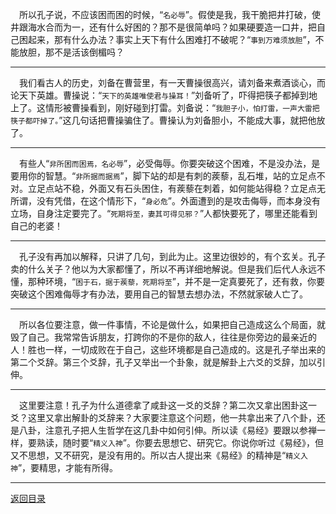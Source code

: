 &emsp;所以孔子说，不应该困而困的时候，“``名必辱``”。假使是我，我干脆把井打破，使井跟海水合而为一，还有什么好困的？那不是很简单吗？如果硬要造一口井，把自己困起来，那有什么办法？事实上天下有什么困难打不破呢？“``事到万难须放胆``”，不能放胆，那不是活该倒楣吗？
___
&emsp;我们看古人的历史，刘备在曹营里，有一天曹操很高兴，请刘备来煮酒谈心，而论天下英雄。曹操说：“``天下的英雄唯使君与操耳！``”刘备听了，吓得把筷子都掉到地上了。这情形被曹操看到，刚好碰到打雷。刘备说：“``我胆子小，怕打雷，一声大雷把筷子都吓掉了。``”这几句话把曹操骗住了。曹操认为刘备胆小，不能成大事，就把他放了。
___
&emsp;有些人“``非所困而困焉，名必辱``”，必受侮辱。你要突破这个困难，不是没办法，是要用你的智慧。“``非所据而据焉``”，脚下站的却是有刺的蒺藜，乱石堆，站的立足点不对。立足点站不稳，外面又有石头困住，有蒺藜在刺着，如何能站得稳？立足点无所谓，没有凭借，在这个情形下，“``身必危``”。外面遭到的是攻击侮辱，而本身没有立场，自身注定要完了。“``死期将至，妻其可得见邪？``”人都快要死了，哪里还能看到自己的老婆！
___
&emsp;孔子没有再加以解释，只讲了几句，到此为止。这里边很妙的，有个玄关。孔子卖的什么关子？他以为大家都懂了，所以不再详细地解说。但是我们后代人永远不懂，那种环境，“``困于石，据于蒺藜，死期将至``”，并不是一定真要死了，还有救，你要突破这个困难侮辱才有办法，要用自己的智慧去想办法，不然就家破人亡了。
___
&emsp;所以各位要注意，做一件事情，不论是做什么，如果把自己造成这么个局面，就毁了自己。我常常告诉朋友，打跨你的不是你的敌人，往往是你旁边的最亲近的人！胜也一样，一切成败在于自己，这些环境都是自己造成的。这是孔子举出来的第二个爻辞。第三个爻辞，孔子又举出一个卦象，就是解卦上六爻的爻辞，加以引伸。
___
&emsp;这里要注意！孔子为什么道德拿了咸卦这一爻的爻辞？第二次又拿出困卦这一爻？这里又拿出解卦的爻辞来？大家要注意这个问题，他一共拿出来了八个卦，还是八卦，注意孔子把人生哲学在这几卦中如何引伸。所以读《易经》要跟以参禅一样，要熟读，随时要“``精义入神``”。你要去思想它、研究它。你说你听过《易经》，但又不思想，又不研究，是没有用的。所以古人提出来《易经》的精神是“``精义入神``”，要精思，才能有所得。
___
[返回目录](../../../master/README.md#目录)